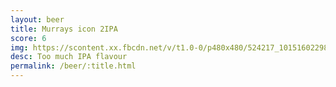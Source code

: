```yaml
---
layout: beer
title: Murrays icon 2IPA
score: 6
img: https://scontent.xx.fbcdn.net/v/t1.0-0/p480x480/524217_10151602298053745_1174689076_n.jpg?oh=0abba901409c4766cf9fc87aa8556c93&oe=5882561B
desc: Too much IPA flavour
permalink: /beer/:title.html
---
```

